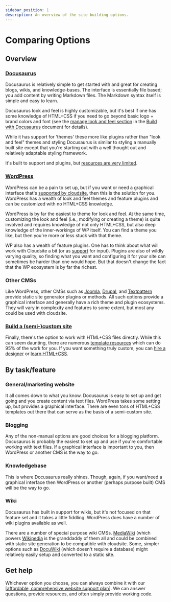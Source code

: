 ```yaml
---
sidebar_position: 1
description: An overview of the site building options.
---
```

# Comparing Options

## Overview

### [Docusaurus](/docs/user-guides/website-development/build-with-docusaurus)

Docusaurus is relatively simple to get started with and great for creating blogs, wikis, and knowledge-bases. The interface is essentially file based; you add content by writing Markdown files. The Markdown syntax itself is simple and easy to learn.

Docusaurus look and feel is highly customizable, but it's best if one has some knowledge of HTML+CSS if you need to go beyond basic logo + brand colors and font (see the [manage look and feel section](/docs/user-guides/website-development/build-with-docusaurus#manage-look-and-feel) in the [Build with Docusaurus](/docs/user-guides/website-development/build-with-docusaurus) document for details). 

While it has support for 'themes' these more like plugins rather than "look and feel" themes and styling Docusaurus is similar to styling a manually built site except that you're starting out with a well thought out and relatively adaptable styling framework.

It's built to support and plugins, but [resources are very limited](https://github.com/webbertakken/awesome-docusaurus).

### [WordPress](/docs/user-guides/website-development/build-with-wordpress)

WordPress can be a pain to set up, but if you want or need a graphical interface that's [supported by cloudsite](/support), then this is the solution for you. WordPress has a wealth of look and feel themes and feature plugins and can be customized with no HTML+CSS knowledge.

WordPress is by far the easiest to theme for look and feel. At the same time, customizing the look and feel (i.e., modifying or creating a theme) is quite involved and requires knowledge of not only HTML+CSS, but also deep knowledge of the inner-workings of WP itself. You can find a theme you like, but then you're more or less stuck with that theme.

WP also has a wealth of feature plugins. One has to think about what will work with Cloudsite a bit (or as [support](/support) for input). Plugins are also of wildly varying quality, so finding what you want and configuring it for your site can sometimes be harder than one would hope. But that doesn't change the fact that the WP ecosystem is by far the richest.

### Other CMSs

Like WordPress, other CMSs such as [Joomla](https://www.joomla.org/), [Drupal](https://www.drupal.org/), and [Textpattern](https://textpattern.com/) provide static site generator plugins or methods. All such options provide a graphical interface and generally have a rich theme and plugin ecosystems. They will vary in complexity and features to some extent, but most any could be used with cloudsite.

### [Build a (semi-)custom site](/docs/user-guides/website-development/build-a-custome-site)

Finally, there's the option to work with HTML+CSS files directly. While this can seem daunting, there are numerous [template resources](/docs/user-guides/website-development/build-a-custome-site#start-with-a-template) which can do 95% of the work for you. If you want something truly custom, you can [hire a designer](/docs/user-guides/website-development/build-a-custome-site#hire-a-web-designer) or [learn HTML+CSS](/docs/user-guides/website-development/build-a-custome-site#learn-a-little-htmlcss).

## By task/feature

### General/marketing website

It all comes down to what you know. Docusaurus is easy to set up and get going and you create content via text files. WordPress takes some setting up, but provides a graphical interface. There are even tons of HTML+CSS templates out there that can serve as the basis of a semi-custom site.

### Blogging

Any of the non-manual options are good choices for a blogging platform. Docusaurus is probably the easiest to set up and use if you're comfortable working with text files. If a graphical interface is important to you, then WordPress or another CMS is the way to go.

### Knowledgebase

This is where Docusaurus really shines. Though, again, if you want/need a graphical interface then WordPress or another (perhaps purpose built) CMS will be the way to go.

### Wiki

Docusaurus has built in support for wikis, but it's not focused on that feature set and it takes a little fiddling. WordPress does have a number of wiki plugins available as well.

There are a number of special purpose wiki CMSs. [MediaWiki](https://www.mediawiki.org/wiki/MediaWiki) (which powers [Wikipedia](https://wikipedia.org) is the granddaddy of them all and could be combined with static site generation to be compatible with cloudsite. Some, simpler options such as [DocuWiki](https://www.dokuwiki.org/dokuwiki) (which doesn't require a database) might relatively easily setup and converted to a static site.

## Get help

Whichever option you choose, you can always combine it with our [[affordable, comprehensive website support plan](/support/website-support)]. We can answer questions, provide resources, and often simply provide working code.